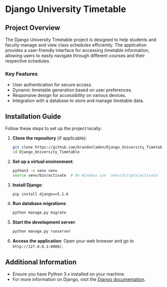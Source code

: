 # Django University Timetable

## Project Overview
The Django University Timetable project is designed to help students and faculty manage and view class schedules efficiently. The application provides a user-friendly interface for accessing timetable information, allowing users to easily navigate through different courses and their respective schedules.

### Key Features
- User authentication for secure access.
- Dynamic timetable generation based on user preferences.
- Responsive design for accessibility on various devices.
- Integration with a database to store and manage timetable data.

## Installation Guide

Follow these steps to set up the project locally:

1. **Clone the repository** (if applicable):
   ```bash
   git clone https://github.com/brandonladen/Django_University_Timetable.git
   cd Django_University_Timetable
   ```

2. **Set up a virtual environment**:
   ```bash
   python3 -m venv venv
   source venv/bin/activate  # On Windows use `venv\Scripts\activate`
   ```

3. **Install Django**:
   ```bash
   pip install django==5.1.6
   ```

4. **Run database migrations**:
   ```bash
   python manage.py migrate
   ```

5. **Start the development server**:
   ```bash
   python manage.py runserver
   ```

6. **Access the application**:
   Open your web browser and go to `http://127.0.0.1:8000/`.

## Additional Information
- Ensure you have Python 3.x installed on your machine.
- For more information on Django, visit the [Django documentation](https://docs.djangoproject.com/en/5.1/).
